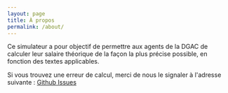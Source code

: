 ```yaml
---
layout: page
title: À propos
permalink: /about/
---
```


Ce simulateur a pour objectif de permettre aux agents de la DGAC de calculer leur salaire théorique de la façon la plus précise possible, en fonction des textes applicables.

Si vous trouvez une erreur de calcul, merci de nous le signaler à l'adresse suivante : [Github Issues](https://github.com/DGACfr/simupaye/issues)